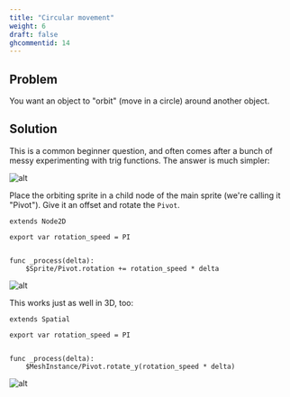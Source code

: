 ```yaml
---
title: "Circular movement"
weight: 6
draft: false
ghcommentid: 14
---
```


## Problem

You want an object to "orbit" (move in a circle) around another object.

## Solution

This is a common beginner question, and often comes after a bunch of messy experimenting with trig functions. The answer is much simpler:

![alt](/godot_recipes/3.x/img/circle_motion_01.png)

Place the orbiting sprite in a child node of the main sprite (we're calling it "Pivot"). Give it an offset and rotate the `Pivot`.

```gdscript
extends Node2D

export var rotation_speed = PI


func _process(delta):
    $Sprite/Pivot.rotation += rotation_speed * delta
```

![alt](/godot_recipes/3.x/img/circle_motion_02.gif)

This works just as well in 3D, too:

```gdscript
extends Spatial

export var rotation_speed = PI


func _process(delta):
    $MeshInstance/Pivot.rotate_y(rotation_speed * delta)

```

![alt](/godot_recipes/3.x/img/circle_motion_03.gif)
